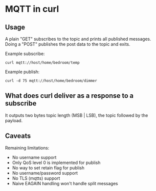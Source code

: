 # MQTT in curl

## Usage

A plain "GET" subscribes to the topic and prints all published messages. Doing a "POST" publishes the post data to the
topic and exits.

Example subscribe:

    curl mqtt://host/home/bedroom/temp

Example publish:

    curl -d 75 mqtt://host/home/bedroom/dimmer

## What does curl deliver as a response to a subscribe

It outputs two bytes topic length (MSB | LSB), the topic followed by the payload.

## Caveats

Remaining limitations:

- No username support
- Only QoS level 0 is implemented for publish
- No way to set retain flag for publish
- No username/password support
- No TLS (mqtts) support
- Naive EAGAIN handling won't handle split messages
